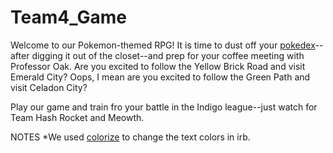 # Team4_Game
Welcome to our Pokemon-themed RPG! It is time to dust off your [pokedex](http://www.pokemon.com/us/pokedex/)--after digging it out of the closet--and prep for your coffee meeting with Professor Oak. Are you excited to follow the Yellow Brick Road and visit Emerald City? Oops, I mean are you excited to follow the Green Path and visit Celadon City? 

Play our game and train fro your battle in the Indigo league--just watch for Team Hash Rocket and Meowth.

NOTES
*We used [colorize](https://github.com/fazibear/colorize) to change the text colors in irb. 
